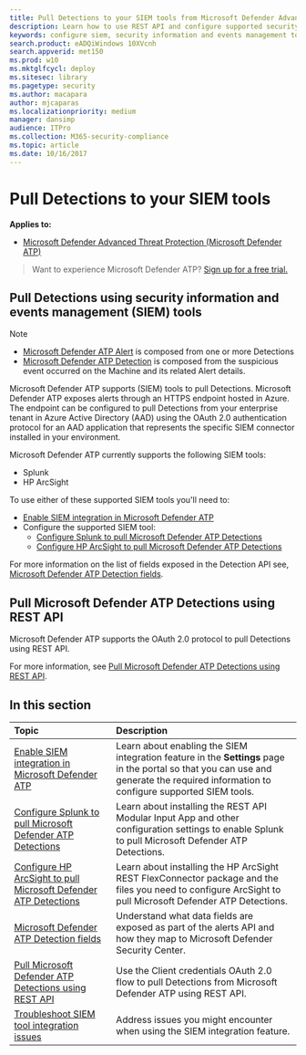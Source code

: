 ```yaml
---
title: Pull Detections to your SIEM tools from Microsoft Defender Advanced Threat Protection
description: Learn how to use REST API and configure supported security information and events management tools to receive and pull Detections.
keywords: configure siem, security information and events management tools, splunk, arcsight, custom indicators, rest api, alert definitions, indicators of compromise
search.product: eADQiWindows 10XVcnh
search.appverid: met150
ms.prod: w10
ms.mktglfcycl: deploy
ms.sitesec: library
ms.pagetype: security
ms.author: macapara
author: mjcaparas
ms.localizationpriority: medium
manager: dansimp
audience: ITPro
ms.collection: M365-security-compliance 
ms.topic: article
ms.date: 10/16/2017
---
```


# Pull Detections to your SIEM tools

**Applies to:**

- [Microsoft Defender Advanced Threat Protection (Microsoft Defender ATP)](https://go.microsoft.com/fwlink/p/?linkid=2069559)

>Want to experience Microsoft Defender ATP? [Sign up for a free trial.](https://www.microsoft.com/en-us/WindowsForBusiness/windows-atp?ocid=docs-wdatp-configuresiem-abovefoldlink) 

## Pull Detections using security information and events management (SIEM) tools

>[!Note]
>- [Microsoft Defender ATP Alert](alerts.md) is composed from one or more Detections
>- [Microsoft Defender ATP Detection](api-portal-mapping.md) is composed from the suspicious event occurred on the Machine and its related Alert details.

Microsoft Defender ATP supports (SIEM) tools to pull Detections. Microsoft Defender ATP exposes alerts through an HTTPS endpoint hosted in Azure. The endpoint can be configured to pull Detections from your enterprise tenant in Azure Active Directory (AAD) using the OAuth 2.0 authentication protocol for an AAD application that represents the specific SIEM connector installed in your environment.


Microsoft Defender ATP currently supports the following SIEM tools:

- Splunk
- HP ArcSight

To use either of these supported SIEM tools you'll need to:

- [Enable SIEM integration in Microsoft Defender ATP](enable-siem-integration.md)
- Configure the supported SIEM tool:
    - [Configure Splunk to pull Microsoft Defender ATP Detections](configure-splunk.md)
    - [Configure HP ArcSight to pull Microsoft Defender ATP Detections](configure-arcsight.md)

For more information on the list of fields exposed in the Detection API see, [Microsoft Defender ATP Detection fields](api-portal-mapping.md).


## Pull Microsoft Defender ATP Detections using REST API
Microsoft Defender ATP supports the OAuth 2.0 protocol to pull Detections using REST API.

For more information, see [Pull Microsoft Defender ATP Detections using REST API](pull-alerts-using-rest-api.md).


## In this section

Topic | Description
:---|:---
[Enable SIEM integration in Microsoft Defender ATP](enable-siem-integration.md)| Learn about enabling the SIEM integration feature in the **Settings** page in the portal so that you can use and generate the required information to configure supported SIEM tools.
[Configure Splunk to pull Microsoft Defender ATP Detections](configure-splunk.md)| Learn about installing the REST API Modular Input App and other configuration settings to enable Splunk to pull Microsoft Defender ATP Detections.
[Configure HP ArcSight to pull Microsoft Defender ATP Detections](configure-arcsight.md)| Learn about installing the HP ArcSight REST FlexConnector package and the files you need to configure ArcSight to pull Microsoft Defender ATP Detections.
[Microsoft Defender ATP Detection fields](api-portal-mapping.md) | Understand what data fields are exposed as part of the alerts API and how they map to Microsoft Defender Security Center.
[Pull Microsoft Defender ATP Detections using REST API](pull-alerts-using-rest-api.md) | Use the Client credentials OAuth 2.0 flow to pull Detections from Microsoft Defender ATP using REST API.
[Troubleshoot SIEM tool integration issues](troubleshoot-siem.md) | Address issues you might encounter when using the SIEM integration feature.

